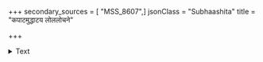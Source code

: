 +++
secondary_sources = [ "MSS_8607",]
jsonClass = "Subhaashita"
title = "कपाटमुद्धाटय लोललोचने"

+++

<details><summary>Text</summary>

कपाटमुद्धाटय लोललोचने कन्दर्पशत्रुर्मम पृष्ठलग्नः।  
आकृष्य बाणं शिथिलीकरोति चन्द्रानने त्वां शरणागतोऽस्मि॥
</details>
